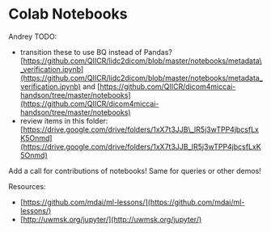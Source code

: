 # Colab Notebooks

Andrey TODO:

* transition these to use BQ instead of Pandas? [https://github.com/QIICR/lidc2dicom/blob/master/notebooks/metadata\_verification.ipynb](https://github.com/QIICR/lidc2dicom/blob/master/notebooks/metadata_verification.ipynb) and [https://github.com/QIICR/dicom4miccai-handson/tree/master/notebooks](https://github.com/QIICR/dicom4miccai-handson/tree/master/notebooks)
* review items in this folder: [https://drive.google.com/drive/folders/1xX7t3JJB\_IR5j3wTPP4jbcsfLxK5Onmd](https://drive.google.com/drive/folders/1xX7t3JJB_IR5j3wTPP4jbcsfLxK5Onmd)

Add a call for contributions of notebooks! Same for queries or other demos!



Resources:

* [https://github.com/mdai/ml-lessons/](https://github.com/mdai/ml-lessons/)
* [http://uwmsk.org/jupyter/](http://uwmsk.org/jupyter/)


